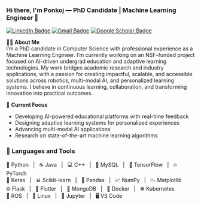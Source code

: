 ### Hi there, I'm Ponkoj — PhD Candidate | Machine Learning Engineer 👋

[![LinkedIn Badge](https://img.shields.io/badge/-PonkojChandraShill-blue?style=flat-square&logo=Linkedin&logoColor=white&link=https://www.linkedin.com/in/ponkoj-chandra-shill-54201417a/)](https://www.linkedin.com/in/ponkoj-chandra-shill-54201417a/) 
[![Gmail Badge](https://img.shields.io/badge/-csponkoj@gmail.com-c14438?style=flat-square&logo=Gmail&logoColor=white&link=mailto:csponkoj@gmail.com)](mailto:csponkoj@gmail.com)
[![Google Scholar Badge](https://img.shields.io/badge/-Google%20Scholar-4285F4?style=flat-square&logo=GoogleScholar&logoColor=white&link=https://scholar.google.com/citations?user=Wfm3Z_YAAAAJ&hl=en)](https://scholar.google.com/citations?user=Wfm3Z_YAAAAJ&hl=en)

👨‍💻 **About Me**  
I’m a PhD candidate in Computer Science with professional experience as a Machine Learning Engineer. I’m currently working on an NSF-funded project focused on AI-driven undergrad education and adaptive learning technologies. My work bridges academic research and industry applications, with a passion for creating impactful, scalable, and accessible solutions across robotics, multi-modal AI, and personalized learning systems. I believe in continuous learning, collaboration, and transforming innovation into practical outcomes.

🌟 **Current Focus**  
- Developing AI-powered educational platforms with real-time feedback  
- Designing adaptive learning systems for personalized experiences  
- Advancing multi-modal AI applications
- Research on state-of-the-art machine learning algorithms

### 🔧 Languages and Tools

🐍 Python &nbsp; | &nbsp; ☕ Java &nbsp; | &nbsp; 💻 C++ &nbsp; | &nbsp; 🐬 MySQL &nbsp; | &nbsp; 🔶 TensorFlow &nbsp; | &nbsp; 🔥 PyTorch  
🧠 Keras &nbsp; | &nbsp; 📊 Scikit-learn &nbsp; | &nbsp; 🐼 Pandas &nbsp; | &nbsp; 📈 NumPy &nbsp; | &nbsp; 📉 Matplotlib  
🌐 Flask &nbsp; | &nbsp; 📱 Flutter &nbsp; | &nbsp; 🍃 MongoDB &nbsp; | &nbsp; 🐳 Docker &nbsp; | &nbsp; ☸️ Kubernetes  
🤖 ROS &nbsp; | &nbsp; 🐧 Linux &nbsp; | &nbsp; 📓 Jupyter &nbsp; | &nbsp; 🖥️ VS Code

